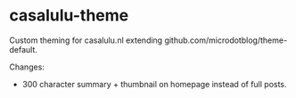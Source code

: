 # casalulu-theme
Custom theming for casalulu.nl extending github.com/microdotblog/theme-default.

Changes:
- 300 character summary + thumbnail on homepage instead of full posts.
